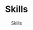 ---
title: Skills
summary: |
    *Skills students learn*

    Students in the spinlab develop a range of skills broadly relevant to science and research. Some of these skills include experimental design, electronics, Python and/or Matlab programming, literature searching, and data management.
subtitle: Skills
show_date: false
---